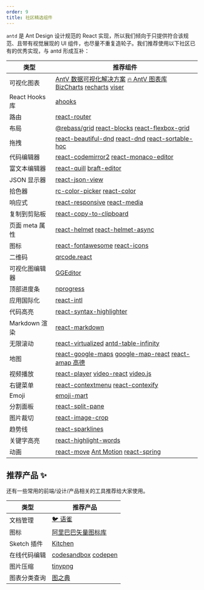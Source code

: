 ```yaml
---
order: 9
title: 社区精选组件
---
```


`antd` 是 Ant Design 设计规范的 React 实现，所以我们倾向于只提供符合该规范、且带有视觉展现的 UI 组件，也尽量不重复造轮子。我们推荐使用以下社区已有的优秀实现，与 antd 形成互补：

| 类型 | 推荐组件 |
| --- | --- |
| 可视化图表 | [AntV 数据可视化解决方案](https://antv.vision/zh) [🔥 AntV 图表库](https://g2plot.antv.vision/zh) [BizCharts](https://github.com/alibaba/BizCharts) [recharts](https://github.com/recharts/recharts/) [viser](https://viserjs.github.io/) |
| React Hooks 库 | [ahooks](https://github.com/alibaba/hooks) |
| 路由 | [react-router](https://github.com/ReactTraining/react-router) |
| 布局 | [@rebass/grid](https://github.com/rebassjs/grid) [react-blocks](https://github.com/whoisandy/react-blocks) [react-flexbox-grid](https://github.com/roylee0704/react-flexbox-grid) |
| 拖拽 | [react-beautiful-dnd](https://github.com/atlassian/react-beautiful-dnd/) [react-dnd](https://github.com/gaearon/react-dnd) [react-sortable-hoc](https://github.com/clauderic/react-sortable-hoc) |
| 代码编辑器 | [react-codemirror2](https://github.com/scniro/react-codemirror2) [react-monaco-editor](https://github.com/superRaytin/react-monaco-editor) |
| 富文本编辑器 | [react-quill](https://github.com/zenoamaro/react-quill) [braft-editor](https://github.com/margox/braft-editor) |
| JSON 显示器 | [react-json-view](https://github.com/mac-s-g/react-json-view) |
| 拾色器 | [rc-color-picker](https://github.com/react-component/color-picker) [react-color](http://casesandberg.github.io/react-color/) |
| 响应式 | [react-responsive](https://github.com/contra/react-responsive) [react-media](https://github.com/ReactTraining/react-media) |
| 复制到剪贴板 | [react-copy-to-clipboard](https://github.com/nkbt/react-copy-to-clipboard) |
| 页面 meta 属性 | [react-helmet](https://github.com/nfl/react-helmet) [react-helmet-async](https://github.com/staylor/react-helmet-async) |
| 图标 | [react-fontawesome](https://github.com/FortAwesome/react-fontawesome) [react-icons](https://github.com/gorangajic/react-icons) |
| 二维码 | [qrcode.react](https://github.com/zpao/qrcode.react) |
| 可视化图编辑器 | [GGEditor](https://github.com/gaoli/GGEditor) |
| 顶部进度条 | [nprogress](https://github.com/rstacruz/nprogress) |
| 应用国际化 | [react-intl](https://github.com/yahoo/react-intl) |
| 代码高亮 | [react-syntax-highlighter](https://github.com/conorhastings/react-syntax-highlighter) |
| Markdown 渲染 | [react-markdown](http://rexxars.github.io/react-markdown/) |
| 无限滚动 | [react-virtualized](https://github.com/bvaughn/react-virtualized) [antd-table-infinity](https://github.com/Leonard-Li777/antd-table-infinity) |
| 地图 | [react-google-maps](https://github.com/tomchentw/react-google-maps) [google-map-react](https://github.com/istarkov/google-map-react) [react-amap 高德](https://github.com/ElemeFE/react-amap) |
| 视频播放 | [react-player](https://github.com/CookPete/react-player) [video-react](https://github.com/video-react/video-react) [video.js](http://docs.videojs.com/tutorial-react.html) |
| 右键菜单 | [react-contextmenu](https://github.com/vkbansal/react-contextmenu/) [react-contexify](https://github.com/fkhadra/react-contexify) |
| Emoji | [emoji-mart](https://github.com/missive/emoji-mart) |
| 分割面板 | [react-split-pane](https://github.com/tomkp/react-split-pane) |
| 图片裁切 | [react-image-crop](https://github.com/DominicTobias/react-image-crop) |
| 趋势线 | [react-sparklines](https://github.com/borisyankov/react-sparklines) |
| 关键字高亮 | [react-highlight-words](https://github.com/bvaughn/react-highlight-words) |
| 动画 | [react-move](https://github.com/react-tools/react-move) [Ant Motion](https://motion.ant.design/components/tween-one) [react-spring](https://www.react-spring.io) |

## 推荐产品 ✨

还有一些常用的前端/设计/产品相关的工具推荐给大家使用。

| 类型         | 推荐产品                                                              |
| ------------ | --------------------------------------------------------------------- |
| 文档管理     | [🐦 语雀](https://www.yuque.com/?chInfo=ch_antd)                      |
| 图标         | [阿里巴巴矢量图标库](https://www.iconfont.cn/)                        |
| Sketch 插件  | [Kitchen](https://kitchen.alipay.com)                                 |
| 在线代码编辑 | [codesandbox](https://codesandbox.io/) [codepen](https://codepen.io/) |
| 图片压缩     | [tinypng](https://tinypng.com/)                                       |
| 图表分类查询 | [图之典](http://tuzhidian.com/)                                       |

<style>
.markdown table td:first-child {
  width: 20%;
  font-weight: 500;
  background: #fcfcfc;
}
.markdown table td > a:not(:last-child) {
  margin-right: 18px;
}
.markdown table td > a:not(:last-child)::after {
  position: absolute;
  margin: 0 6px 0 8px;
  color: #bbb;
  content: '|';
  pointer-events: none;
}
</style>
